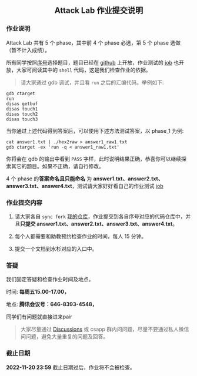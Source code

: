 ## <center>Attack Lab 作业提交说明</center>

### 作业说明

Attack Lab 共有 5 个 phase，其中前 4 个 phase 必选，第 5 个 phase 选做 （暂不计入成绩）。

所有同学按照[序号](https://docs.qq.com/sheet/DRWpBcHpscWFHb2NG?tab=7j3vho)选择题目，题目已经在 [github](https://github.com/zjpedu/Computer-Systems-Labs/tree/main/lab4/attack-handout) 上开放，作业测试的 [job](https://github.com/zjpedu/Computer-Systems-Labs/blob/main/.github/workflows/attacklab.yml) 也开放，大家可阅读其中的 `shell` 代码，这是我们检查作业的依据。

> 请大家通过 gdb 调试，并且看 `run` 之后的汇编代码。举例如下:

```shell
gdb ctarget
run
disas getbuf
disas touch1
disas touch2
disas touch3
```

当你通过上述代码得到答案后，可以使用下述方法测试答案，以 phase_1 为例:

```shell
cat answer1.txt | ./hex2raw > answer1_raw1.txt
gdb ctarget -ex 'run -q < answer1_raw1.txt'
```

你将会在 gdb 的输出中看到 `PASS` 字样，此时说明结果正确，恭喜你可以继续探索其它的题目。如果不正确，请自行修改。


4 个 phase 的**答案命名且只能命名** 为 **answer1.txt、answer2.txt、answer3.txt、answer4.txt**，测试请大家好好看自己的作业测试 [job](https://github.com/zjpedu/Computer-Systems-Labs/blob/main/.github/workflows/attacklab.yml)

### 作业提交内容

1. 请大家各自 `sync fork` [我的仓库](https://github.com/zjpedu/Computer-Systems-Labs)，作业提交到各自序号对应的代码仓库中，并且**只提交 answer1.txt、answer2.txt、answer3.txt、answer4.txt**。

2. 每个人都需要和助教预约检查作业的时间，每人 15 分钟。

3. 提交一个文档到水杉对应的入口中。

### 答疑

我们固定答疑和检查作业时间及地点。

时间: **每周五15.00-17.00，**

地点: **腾讯会议号：646-8393-4548，**

同学们有问题就直接进来pair

> 大家尽量通过 [Discussions](https://github.com/zjpedu/Computer-Systems-Labs/discussions) 或 csapp 群内问问题，尽量不要通过私人微信问问题，避免大量重复的问题及回答。

### 截止日期

**2022-11-20 23:59** 截止日期过后，作业将不会被检查。
